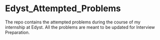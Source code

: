 # Edyst_Attempted_Problems
The repo contains the attempted problems during the course of my internship at Edyst. All the problems are meant to be updated for Interview Preparation.
